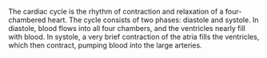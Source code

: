 The cardiac cycle is the rhythm of contraction and relaxation of a four-chambered heart.
The cycle consists of two phases: diastole and systole. In diastole, blood flows into all
four chambers, and the ventricles nearly fill with blood. In systole, a very brief
contraction of the atria fills the ventricles, which then contract, pumping blood into the
large arteries.